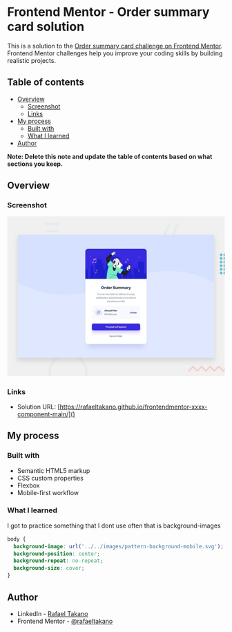 # Frontend Mentor - Order summary card solution

This is a solution to the [Order summary card challenge on Frontend Mentor](https://www.frontendmentor.io/challenges/order-summary-component-QlPmajDUj). Frontend Mentor challenges help you improve your coding skills by building realistic projects.

## Table of contents

- [Overview](#overview)
  - [Screenshot](#screenshot)
  - [Links](#links)
- [My process](#my-process)
  - [Built with](#built-with)
  - [What I learned](#what-i-learned)
- [Author](#author)

**Note: Delete this note and update the table of contents based on what sections you keep.**

## Overview

### Screenshot

![](./screenshot.jpg)

### Links

- Solution URL: [https://rafaeltakano.github.io/frontendmentor-xxxx-component-main/]()

## My process

### Built with

- Semantic HTML5 markup
- CSS custom properties
- Flexbox
- Mobile-first workflow

### What I learned

I got to practice something that I dont use often that is background-images

```css
body {
  background-image: url('../../images/pattern-background-mobile.svg');
  background-position: center;
  background-repeat: no-repeat;
  background-size: cover;
}
```

## Author

- LinkedIn - [Rafael Takano](https://www.linkedin.com/in/rafaeltakano1/)
- Frontend Mentor - [@rafaeltakano](https://www.frontendmentor.io/profile/rafaeltakano)
